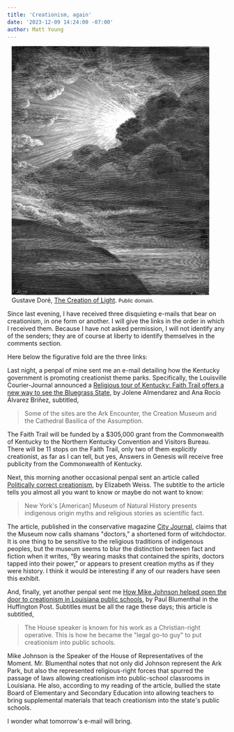 ```yaml
---
title: 'Creationism, again'
date: '2023-12-09 14:24:00 -07:00'
author: Matt Young
---
```


<figure class="on-the-left-side" style="margin-top: 10px; margin-right: 40px; margin-bottom: 10px; margin-left: 10px;">
<img src="/uploads/2023/Dore_Light_Etching_600.jpg" alt="Etching"/>
<figcaption>Gustave Doré, <a href="https://en.wikipedia.org/wiki/File:Creation_of_Light.png">The Creation of Light</a>. <small>Public domain.</small>
</figcaption>
</figure>

Since last evening, I have received three disquieting e-mails that bear on creationism, in one form or another. I will give the links in the order in which I received them. Because I have not asked permission, I will not identify any of the senders; they are of course at liberty to identify themselves in the comments section.

Here below the figurative fold are the three links:

<!--more-->

Last night, a penpal of mine sent me an e-mail detailing how the Kentucky government is promoting creationist theme parks. Specifically, the Louisville Courier-Journal announced a <a href="https://www.courier-journal.com/story/entertainment/2023/12/08/ark-encounter-kentucky-faith-trail/71849424007/">Religious tour of Kentucky: Faith Trail offers a new way to see the Bluegrass State</a>, by Jolene Almendarez and Ana Rocío Álvarez Bríñez, subtitled, 

<blockquote> Some of the sites are the Ark Encounter, the Creation Museum and the Cathedral Basilica of the Assumption. </blockquote>

The Faith Trail will be funded by a $305,000 grant from the Commonwealth of Kentucky to the Northern Kentucky Convention and Visitors Bureau. There will be 11 stops on the Faith Trail, only two of them explicitly creationist, as far as I can tell, but yes, Answers in Genesis will receive free publicity from the Commonwealth of Kentucky.

Next, this morning another occasional penpal sent an article called <a href="https://www.city-journal.org/article/the-american-museum-of-natural-historys-politically-correct-creationism">Politically correct creationism</a>, by Elizabeth Weiss. The subtitle to the article tells you almost all you want to know or maybe do not want to know:

<blockquote>New York's [American] Museum of Natural History presents indigenous origin myths and religious stories as scientific fact.</blockquote>

The article, published in the conservative magazine <a href="https://en.wikipedia.org/wiki/City_Journal">City Journal</a>, claims that the Museum now calls shamans "doctors," a shortened form of witchdoctor. It is one thing to be sensitive to the religious traditions of indigenous peoples, but the museum seems to blur the distinction between fact and fiction when it writes, “By wearing masks that contained the spirits, doctors tapped into their power,” or appears to present creation myths as if they were history. I think it would be interesting if any of our readers have seen this exhibit.

And, finally, yet another penpal sent me <a href="https://www.huffpost.com/entry/mike-johnson-creationism-schools_n_657380ffe4b09724b4342739"> How Mike Johnson helped open the door to creationism in Louisiana public schools</a>, by Paul Blumenthal in the Huffington Post. Subtitles must be all the rage these days; this article is subtitled,

<blockquote>The House speaker is known for his work as a Christian-right operative. This is how he became the "legal go-to guy" to put creationism into public schools.</blockquote>

Mike Johnson is the Speaker of the House of Representatives of the Moment. Mr. Blumenthal notes that not only did Johnson represent the Ark Park, but also the represented religious-right forces that spurred the passage of laws allowing creationism into public-school classrooms in Louisiana. He also, according to my reading of the article, bullied the state Board of Elementary and Secondary Education into allowing teachers to bring supplemental materials that teach creationism into the state's public schools.

I wonder what tomorrow's e-mail will bring.
